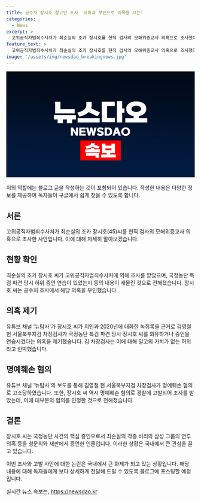 ```yaml
---
title: 공수처 장시호 참고인 조사  의혹과 부인으로 이목을 끄는!
categories:
  - News
excerpt: >
  고위공직자범죄수사처가 최순실의 조카 장시호를 현직 검사의 모해위증교사 의혹으로 조사했다. 이에 관련된 지인과의 녹취록을 근거로, 국정농단 특검 당시 장씨를 회유하거나 증언을 연습시켰다는 의혹이 제기되었고, 장씨는 명예훼손 혐의로 고소됐으며, 이에 대해 대체로 인정한 것으로 알려졌다. 더불어민주당은 주요 간부 검사 4명의 탄핵소추를 추진하고 회유 의혹의 당사자로 지목된 김 차장검사도 포함된 것으로 알려졌다. (150자)
feature_text: >
  고위공직자범죄수사처가 최순실의 조카 장시호를 현직 검사의 모해위증교사 의혹으로 조사했다. 이에 관련된 지인과의 녹취록을 근거로, 국정농단 특검 당시 장씨를 회유하거나 증언을 연습시켰다는 의혹이 제기되었고, 장씨는 명예훼손 혐의로 고소됐으며, 이에 대해 대체로 인정한 것으로 알려졌다. 더불어민주당은 주요 간부 검사 4명의 탄핵소추를 추진하고 회유 의혹의 당사자로 지목된 김 차장검사도 포함된 것으로 알려졌다. (150자)
image: '/assets/img/newsdao_breakingnews.jpg'
---
```


<p><img src="/assets/img/newsdao_breakingnews.jpg" alt="koreaapp 속보" /></p>

<p>저의 역할에는 블로그 글을 작성하는 것이 포함되어 있습니다. 작성한 내용은 다양한 정보를 제공하여 독자들이 구글에서 쉽게 찾을 수 있도록 합니다.</p>

<h2 data-ke-size="size26">서론</h2>

<p data-ke-size="size16">고위공직자범죄수사처가 최순실의 조카 장시호(45)씨를 현직 검사의 모해위증교사 의혹으로 조사한 사안입니다. 이에 대해 자세히 알아보겠습니다.</p>

<h2 data-ke-size="size26">현황 확인</h2>

<p data-ke-size="size16">최순실의 조카 장시호 씨가 고위공직자범죄수사처에 의해 조사를 받았으며, 국정농단 특검 파견 당시 허위 증언 연습이 있었는지 등의 내용이 캐물린 것으로 전해졌습니다. 장시호 씨는 공수처 조사에서 해당 의혹을 부인했습니다.</p>

<h2 data-ke-size="size26">의혹 제기</h2>

<p data-ke-size="size16">유튜브 채널 '뉴탐사'가 장시호 씨가 지인과 2020년에 대화한 녹취록을 근거로 김영철 현 서울북부지검 차장검사가 국정농단 특검 파견 당시 장시호 씨를 회유하거나 증언을 연습시켰다는 의혹을 제기했습니다. 김 차장검사는 이에 대해 일고의 가치가 없는 허위라고 반박했습니다.</p>

<h2 data-ke-size="size26">명예훼손 혐의</h2>

<p data-ke-size="size16">유튜브 채널 '뉴탐사'의 보도를 통해 김영철 현 서울북부지검 차장검사가 명예훼손 혐의로 고소당하였습니다. 또한, 장시호 씨 역시 명예훼손 혐의로 경찰에 고발되어 조사를 받았는데, 이에 대부분의 혐의를 인정한 것으로 전해졌습니다.</p>

<h2 data-ke-size="size26">결론</h2>

<p data-ke-size="size16">장시호 씨는 국정농단 사건의 핵심 증인으로서 최순실의 각종 비리와 삼성 그룹의 연루 의혹 등을 청문회와 재판에서 증언한 인물입니다. 이러한 상황은 국내에서 큰 관심을 끌고 있습니다.</p>

<p>이번 조사와 고발 사안에 대한 논란은 국내에서 큰 화제가 되고 있는 상황입니다. 해당 내용에 대해 독자들에게 보다 상세하게 전달해 드릴 수 있도록 블로그에 포스팅할 예정입니다.</p>
실시간 뉴스 속보는, <a href="https://newsdao.kr" rel="dofollow">https://newsdao.kr</a>


